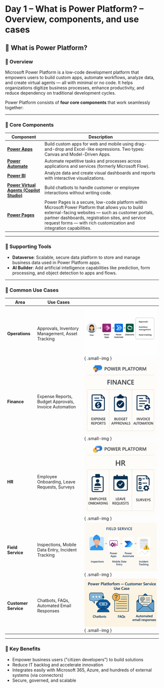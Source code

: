 # Day 1 – What is Power Platform? – Overview, components, and use cases

## 📅 What is Power Platform?

### 🧭 Overview  
Microsoft Power Platform is a low-code development platform that empowers users to build custom apps, automate workflows, analyze data, and create virtual agents — all with minimal or no code. It helps organizations digitize business processes, enhance productivity, and reduce dependency on traditional development cycles.

Power Platform consists of **four core components** that work seamlessly together:

---

### 🔧 Core Components

| Component | Description |
|----------|-------------|
| [**Power Apps**](https://learn.microsoft.com/en-us/power-apps/) | Build custom apps for web and mobile using drag-and-drop and Excel-like expressions. Two types: Canvas and Model-Driven Apps. |
| [**Power Automate**](https://learn.microsoft.com/en-us/power-automate/) | Automate repetitive tasks and processes across applications and services (formerly Microsoft Flow). |
| [**Power BI**](https://learn.microsoft.com/en-us/power-bi/) | Analyze data and create visual dashboards and reports with interactive visualizations. |
| [**Power Virtual Agents (Copilot Studio)**](https://learn.microsoft.com/en-us/microsoft-copilot-studio/) | Build chatbots to handle customer or employee interactions without writing code. |
| [**Power Pages**](https://learn.microsoft.com/en-us/power-pages/) | Power Pages is a secure, low-code platform within Microsoft Power Platform that allows you to build external-facing websites — such as customer portals, partner dashboards, registration sites, and service request forms — with rich customization and integration capabilities. |

---

### 🧩 Supporting Tools

- **Dataverse**: Scalable, secure data platform to store and manage business data used in Power Platform apps.  
- **AI Builder**: Add artificial intelligence capabilities like prediction, form processing, and object detection to apps and flows.

---

### 📌 Common Use Cases

| Area                 | Use Cases                                             |                                             |
| -------------------- | ----------------------------------------------------- | ------------------------------------------------- |
| **Operations**       | Approvals, Inventory Management, Asset Tracking       | ![Operations](/PowerPlatform/assets/PowerPlatform30days/Day1/Operations.png){ .small-img }            |
| **Finance**          | Expense Reports, Budget Approvals, Invoice Automation | ![Finance](/PowerPlatform/assets/PowerPlatform30days/Day1/Finance.png){ .small-img }                  |
| **HR**               | Employee Onboarding, Leave Requests, Surveys          | ![HR](/PowerPlatform/assets/PowerPlatform30days/Day1/HR.png){ .small-img }                            |
| **Field Service**    | Inspections, Mobile Data Entry, Incident Tracking     | ![Field Service](/PowerPlatform/assets/PowerPlatform30days/Day1/FieldServices.png){ .small-img }       |
| **Customer Service** | Chatbots, FAQs, Automated Email Responses             | ![Customer Service](/PowerPlatform/assets/PowerPlatform30days/Day1/CustomerService.png){ .small-img } |

---

### 🎯 Key Benefits

- Empower business users ("citizen developers") to build solutions  
- Reduce IT backlog and accelerate innovation  
- Integrates easily with Microsoft 365, Azure, and hundreds of external systems (via connectors)  
- Secure, governed, and scalable
